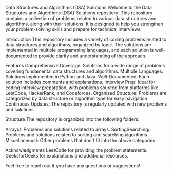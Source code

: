 Data Structures and Algorithms (DSA) Solutions
Welcome to the Data Structures and Algorithms (DSA) Solutions repository! This repository contains a collection of problems related to various data structures and algorithms, along with their solutions. It is designed to help you strengthen your problem-solving skills and prepare for technical interviews.

Introduction
This repository includes a variety of coding problems related to data structures and algorithms, organized by topic. The solutions are implemented in multiple programming languages, and each solution is well-documented to provide clarity and understanding of the approach.

Features
Comprehensive Coverage: Solutions for a wide range of problems covering fundamental data structures and algorithms.
Multiple Languages: Solutions implemented in Python and Java.
Well-Documented: Each solution includes comments and explanations.
Interview Prep: Ideal for coding interview preparation, with problems sourced from platforms like LeetCode, HackerRank, and Codeforces.
Organized Structure: Problems are categorized by data structure or algorithm type for easy navigation.
Continuous Updates: The repository is regularly updated with new problems and solutions.

Structure
The repository is organized into the following folders:

Arrays/: Problems and solutions related to arrays.
SortingSearching/: Problems and solutions related to sorting and searching algorithms.
Miscellaneous/: Other problems that don't fit into the above categories.

Acknowledgments
LeetCode for providing the problem statements.
GeeksforGeeks for explanations and additional resources.

Feel free to reach out if you have any questions or suggestions!
